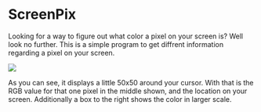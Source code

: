 # ScreenPix

Looking for a way to figure out what color a pixel on your screen is? Well look no further. This is a simple program to get diffrent information regarding a pixel on your screen.

![](https://wtxycq.db.files.1drv.com/y4mc5dHZ6PTdnqXTdjQwx0fABvk2aUZyp-hPjm2MpiMBFEd7EYLDgOsbzVwvkSY8-6EcGOXhBAIe5gexK4dUEX_T3pih-7cUP2C6WonD7t_Q8hrpvXNpiBVw6a34JIhb-nPTLpn0e8i42TjK885ovtz0ANV2ZYQ6fJPU9JbPpS1G4-dF5bPm1gSMZ0LRAdaFSmPiIPnbNAnl-kAeSTtpP7QAg/image.PNG?psid=1)

As you can see, it displays a little 50x50 around your cursor. With that is the RGB value for that one pixel in the middle shown, and the location on your screen. Additionally a box to the right shows the color in larger scale.
